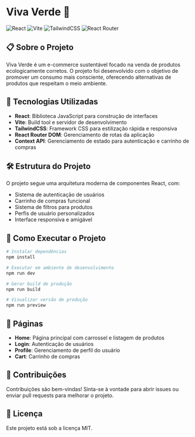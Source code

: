 # Viva Verde 🌱

![React](https://img.shields.io/badge/React-19.1.0-61DAFB?style=flat-square&logo=react)
![Vite](https://img.shields.io/badge/Vite-6.3.5-646CFF?style=flat-square&logo=vite)
![TailwindCSS](https://img.shields.io/badge/TailwindCSS-4.1.5-38B2AC?style=flat-square&logo=tailwind-css)
![React Router](https://img.shields.io/badge/React_Router-7.5.3-CA4245?style=flat-square&logo=react-router)

## 📋 Sobre o Projeto

Viva Verde é um e-commerce sustentável focado na venda de produtos ecologicamente corretos. O projeto foi desenvolvido com o objetivo de promover um consumo mais consciente, oferecendo alternativas de produtos que respeitam o meio ambiente.

## 🚀 Tecnologias Utilizadas

- **React**: Biblioteca JavaScript para construção de interfaces
- **Vite**: Build tool e servidor de desenvolvimento
- **TailwindCSS**: Framework CSS para estilização rápida e responsiva
- **React Router DOM**: Gerenciamento de rotas da aplicação
- **Context API**: Gerenciamento de estado para autenticação e carrinho de compras

## 🛠️ Estrutura do Projeto

O projeto segue uma arquitetura moderna de componentes React, com:

- Sistema de autenticação de usuários
- Carrinho de compras funcional
- Sistema de filtros para produtos
- Perfis de usuário personalizados
- Interface responsiva e amigável

## 🏁 Como Executar o Projeto

```bash
# Instalar dependências
npm install

# Executar em ambiente de desenvolvimento
npm run dev

# Gerar build de produção
npm run build

# Visualizar versão de produção
npm run preview
```

## 📱 Páginas

- **Home**: Página principal com carrossel e listagem de produtos
- **Login**: Autenticação de usuários
- **Profile**: Gerenciamento de perfil do usuário
- **Cart**: Carrinho de compras

## 🤝 Contribuições

Contribuições são bem-vindas! Sinta-se à vontade para abrir issues ou enviar pull requests para melhorar o projeto.

## 📄 Licença

Este projeto está sob a licença MIT.
